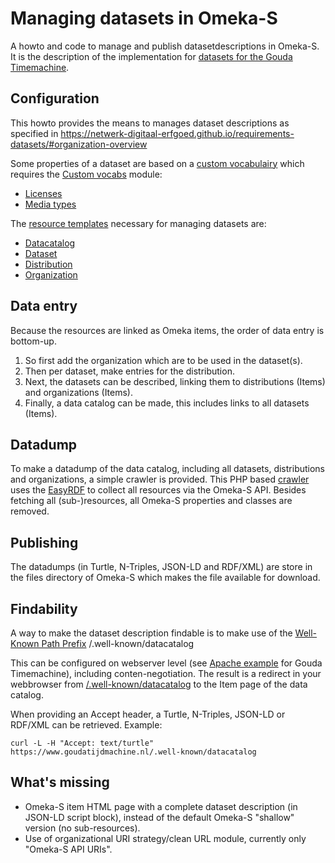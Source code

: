 # Managing datasets in Omeka-S

A howto and code to manage and publish datasetdescriptions in Omeka-S. It is the description of the implementation for [datasets for the Gouda Timemachine](https://www.goudatijdmachine.nl/data/datasets/start).

## Configuration

This howto provides the means to manages dataset descriptions as specified in https://netwerk-digitaal-erfgoed.github.io/requirements-datasets/#organization-overview

Some properties of a dataset are based on a [custom vocabulairy](custom%20vocabs/) which requires the [Custom vocabs](https://omeka.org/s/modules/CustomVocab/) module:
- [Licenses](custom%20vocabs/Licenses.txt)
- [Media types](custom%20vocabs/Media%20types.txt)

The [resource templates](resource%20templates/) necessary for managing datasets are:
- [Datacatalog](resource%20templates/Datacatalog.json)
- [Dataset](resource%20templates/Dataset.json)
- [Distribution](resource%20templates/Distribution.json)
- [Organization](resource%20templates/Organization.json)

## Data entry

Because the resources are linked as Omeka items, the order of data entry is bottom-up. 

 1. So first add the organization which are to be used in the
    dataset(s). 
 2. Then per dataset, make entries for the distribution.
 3. Next, the datasets can be described, linking them to distributions
    (Items) and organizations (Items).
 4. Finally, a data catalog can be made, this includes links to all
    datasets (Items).

## Datadump

To make a datadump of the data catalog, including all datasets, distributions and organizations, a simple crawler is provided. This PHP based [crawler](src/datadump.php) uses the [EasyRDF](https://www.easyrdf.org/) to collect all resources via the Omeka-S API. Besides fetching all (sub-)resources, all Omeka-S properties and classes are removed. 

## Publishing
The datadumps (in Turtle, N-Triples, JSON-LD and RDF/XML) are store in the files directory of Omeka-S which makes the file available for download.

## Findability
A way to make the dataset description findable is to make use of the [Well-Known Path Prefix](https://datatracker.ietf.org/doc/html/rfc5785) /.well-known/datacatalog

This can be configured on webserver level (see [Apache example](apache-well-known-datacatalog.conf) for Gouda Timemachine), including conten-negotiation. The result is a redirect in your webbrowser from [/.well-known/datacatalog](/data/datasets/document/ark:/60537/b0POu1) to the Item page of the data catalog.

When providing an Accept header, a Turtle, N-Triples, JSON-LD or RDF/XML can be retrieved. Example:

    curl -L -H "Accept: text/turtle" https://www.goudatijdmachine.nl/.well-known/datacatalog
        
## What's missing
- Omeka-S item HTML page with a complete dataset description (in JSON-LD script block), instead of the default Omeka-S "shallow" version (no sub-resources).
- Use of organizational URI strategy/clean URL module, currently only "Omeka-S API URIs".